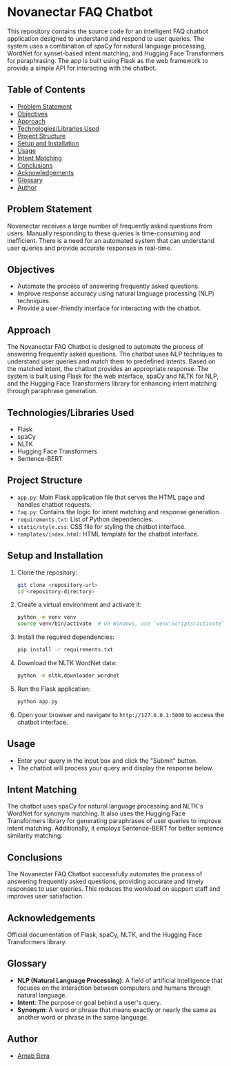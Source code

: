 # Novanectar FAQ Chatbot

This repository contains the source code for an intelligent FAQ chatbot application designed to understand and respond to user queries. The system uses a combination of spaCy for natural language processing, WordNet for synset-based intent matching, and Hugging Face Transformers for paraphrasing. The app is built using Flask as the web framework to provide a simple API for interacting with the chatbot.

## Table of Contents

- [Problem Statement](#problem-statement)
- [Objectives](#objectives)
- [Approach](#approach)
- [Technologies/Libraries Used](#technologieslibraries-used)
- [Project Structure](#project-structure)
- [Setup and Installation](#setup-and-installation)
- [Usage](#usage)
- [Intent Matching](#intent-matching)
- [Conclusions](#conclusions)
- [Acknowledgements](#acknowledgements)
- [Glossary](#glossary)
- [Author](#author)

## Problem Statement

Novanectar receives a large number of frequently asked questions from users. Manually responding to these queries is time-consuming and inefficient. There is a need for an automated system that can understand user queries and provide accurate responses in real-time.

## Objectives

- Automate the process of answering frequently asked questions.
- Improve response accuracy using natural language processing (NLP) techniques.
- Provide a user-friendly interface for interacting with the chatbot.

## Approach

The Novanectar FAQ Chatbot is designed to automate the process of answering frequently asked questions. The chatbot uses NLP techniques to understand user queries and match them to predefined intents. Based on the matched intent, the chatbot provides an appropriate response. The system is built using Flask for the web interface, spaCy and NLTK for NLP, and the Hugging Face Transformers library for enhancing intent matching through paraphrase generation.

## Technologies/Libraries Used

- Flask
- spaCy
- NLTK
- Hugging Face Transformers
- Sentence-BERT

## Project Structure

- `app.py`: Main Flask application file that serves the HTML page and handles chatbot requests.
- `faq.py`: Contains the logic for intent matching and response generation.
- `requirements.txt`: List of Python dependencies.
- `static/style.css`: CSS file for styling the chatbot interface.
- `templates/index.html`: HTML template for the chatbot interface.

## Setup and Installation

1. Clone the repository:
    ```sh
    git clone <repository-url>
    cd <repository-directory>
    ```

2. Create a virtual environment and activate it:
    ```sh
    python -m venv venv
    source venv/bin/activate  # On Windows, use `venv\Scripts\activate`
    ```

3. Install the required dependencies:
    ```sh
    pip install -r requirements.txt
    ```

4. Download the NLTK WordNet data:
    ```sh
    python -m nltk.downloader wordnet
    ```

5. Run the Flask application:
    ```sh
    python app.py
    ```

6. Open your browser and navigate to `http://127.0.0.1:5000` to access the chatbot interface.

## Usage

- Enter your query in the input box and click the "Submit" button.
- The chatbot will process your query and display the response below.

## Intent Matching

The chatbot uses spaCy for natural language processing and NLTK's WordNet for synonym matching. It also uses the Hugging Face Transformers library for generating paraphrases of user queries to improve intent matching. Additionally, it employs Sentence-BERT for better sentence similarity matching.

## Conclusions

The Novanectar FAQ Chatbot successfully automates the process of answering frequently asked questions, providing accurate and timely responses to user queries. This reduces the workload on support staff and improves user satisfaction.

## Acknowledgements

Official documentation of Flask, spaCy, NLTK, and the Hugging Face Transformers library.

## Glossary

- **NLP (Natural Language Processing)**: A field of artificial intelligence that focuses on the interaction between computers and humans through natural language.
- **Intent**: The purpose or goal behind a user's query.
- **Synonym**: A word or phrase that means exactly or nearly the same as another word or phrase in the same language.

## Author

* [Arnab Bera]( https://www.linkedin.com/in/arnabbera-tech/ )

